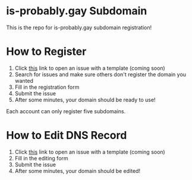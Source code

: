 # is-probably.gay Subdomain
This is the repo for is-probably.gay subdomain registration!

# How to Register
1. Click [this](#) link to open an issue with a template (coming soon)
2. Search for issues and make sure others don't register the domain you wanted
3. Fill in the registration form
4. Submit the issue
5. After some minutes, your domain should be ready to use!

Each account can only register five subdomains.

# How to Edit DNS Record
1. Click [this](#) link to open an issue with a template (coming soon)
3. Fill in the editing form
4. Submit the issue
5. After some minutes, your domain should be edited!
